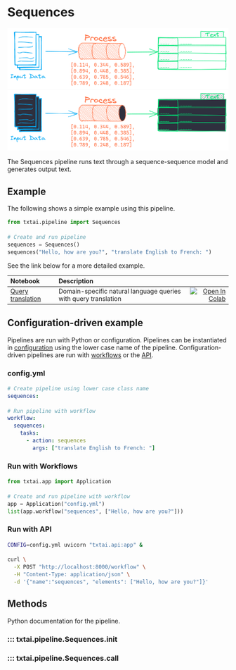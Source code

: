 # Sequences

![pipeline](../../images/pipeline.png#only-light)
![pipeline](../../images/pipeline-dark.png#only-dark)

The Sequences pipeline runs text through a sequence-sequence model and generates output text.

## Example

The following shows a simple example using this pipeline.

```python
from txtai.pipeline import Sequences

# Create and run pipeline
sequences = Sequences()
sequences("Hello, how are you?", "translate English to French: ")
```

See the link below for a more detailed example.

| Notebook  | Description  |       |
|:----------|:-------------|------:|
| [Query translation](https://github.com/neuml/txtai/blob/master/examples/33_Query_translation.ipynb) | Domain-specific natural language queries with query translation | [![Open In Colab](https://colab.research.google.com/assets/colab-badge.svg)](https://colab.research.google.com/github/neuml/txtai/blob/master/examples/33_Query_translation.ipynb) |

## Configuration-driven example

Pipelines are run with Python or configuration. Pipelines can be instantiated in [configuration](../../../api/configuration/#pipeline) using the lower case name of the pipeline. Configuration-driven pipelines are run with [workflows](../../../workflow/#configuration-driven-example) or the [API](../../../api#local-instance).

### config.yml
```yaml
# Create pipeline using lower case class name
sequences:

# Run pipeline with workflow
workflow:
  sequences:
    tasks:
      - action: sequences
        args: ["translate English to French: "]
```

### Run with Workflows

```python
from txtai.app import Application

# Create and run pipeline with workflow
app = Application("config.yml")
list(app.workflow("sequences", ["Hello, how are you?"]))
```

### Run with API

```bash
CONFIG=config.yml uvicorn "txtai.api:app" &

curl \
  -X POST "http://localhost:8000/workflow" \
  -H "Content-Type: application/json" \
  -d '{"name":"sequences", "elements": ["Hello, how are you?"]}'
```

## Methods

Python documentation for the pipeline.

### ::: txtai.pipeline.Sequences.__init__
### ::: txtai.pipeline.Sequences.__call__
